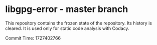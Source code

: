 # libgpg-error - master branch

This repository contains the frozen state of the repository.
Its history is cleared. It is used only for static code
analysis with Codacy.

Commit Time: 1727402766